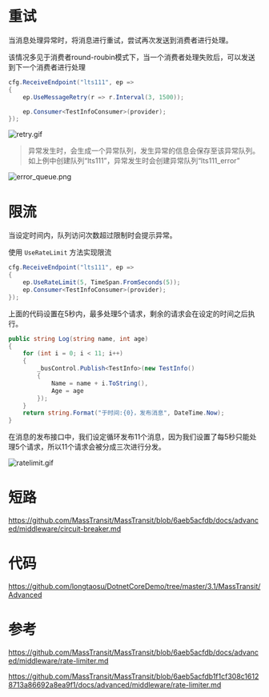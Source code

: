 # 重试

当消息处理异常时，将消息进行重试，尝试再次发送到消费者进行处理。

该情况多见于消费者round-roubin模式下，当一个消费者处理失败后，可以发送到下一个消费者进行处理

```c#
cfg.ReceiveEndpoint("lts111", ep =>
{
    ep.UseMessageRetry(r => r.Interval(3, 1500));

    ep.Consumer<TestInfoConsumer>(provider);
});
```

![retry.gif](https://gitee.com/imstrive/ImageBed/raw/master/20200401/retry.gif)


> 异常发生时，会生成一个异常队列，发生异常的信息会保存至该异常队列。如上例中创建队列“lts111”，异常发生时会创建异常队列“lts111_error”

![error_queue.png](https://gitee.com/imstrive/ImageBed/raw/master/20200401/error_queue.png)


# 限流

当设定时间内，队列访问次数超过限制时会提示异常。

使用 `UseRateLimit` 方法实现限流

```c#
cfg.ReceiveEndpoint("lts111", ep =>
{
    ep.UseRateLimit(5, TimeSpan.FromSeconds(5));
    ep.Consumer<TestInfoConsumer>(provider);
});
```

上面的代码设置在5秒内，最多处理5个请求，剩余的请求会在设定的时间之后执行。

```c#
public string Log(string name, int age)
{
    for (int i = 0; i < 11; i++)
    {
        _busControl.Publish<TestInfo>(new TestInfo()
        {
            Name = name + i.ToString(),
            Age = age
        }); 
    }
    return string.Format("于时间:{0}，发布消息", DateTime.Now);
}
```

在消息的发布接口中，我们设定循环发布11个消息，因为我们设置了每5秒只能处理5个请求，所以11个请求会被分成三次进行分发。

![ratelimit.gif](https://gitee.com/imstrive/ImageBed/raw/master/20200401/ratelimit.gif)


# 短路

<https://github.com/MassTransit/MassTransit/blob/6aeb5acfdb/docs/advanced/middleware/circuit-breaker.md>



# 代码

<https://github.com/longtaosu/DotnetCoreDemo/tree/master/3.1/MassTransit/Advanced>



# 参考

<https://github.com/MassTransit/MassTransit/blob/6aeb5acfdb/docs/advanced/middleware/rate-limiter.md>

<https://github.com/MassTransit/MassTransit/blob/6aeb5acfdb1f1cf308c16128713a86692a8ea9f1/docs/advanced/middleware/rate-limiter.md>